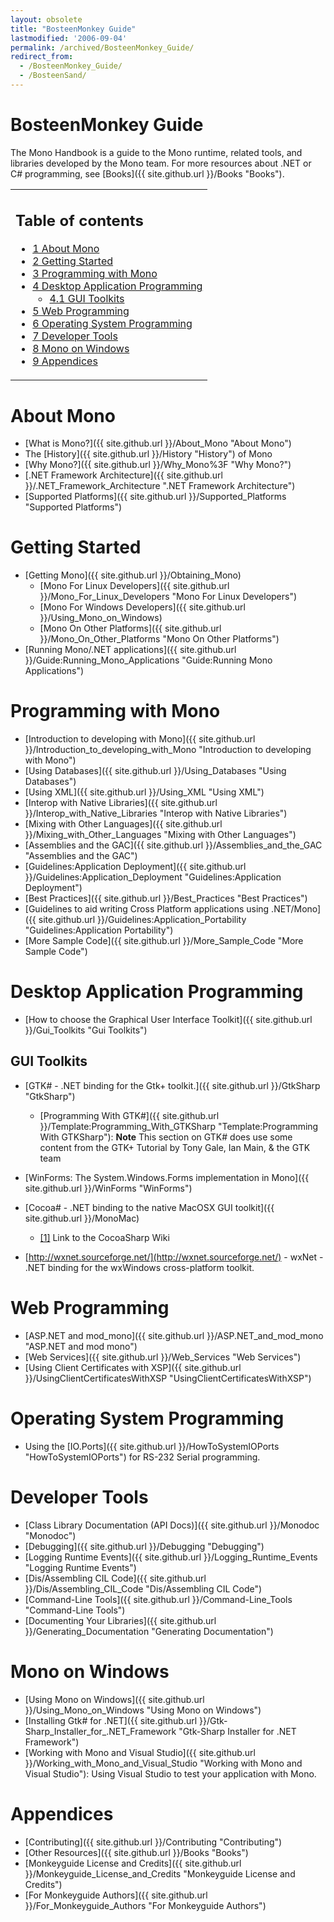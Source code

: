 ```yaml
---
layout: obsolete
title: "BosteenMonkey Guide"
lastmodified: '2006-09-04'
permalink: /archived/BosteenMonkey_Guide/
redirect_from:
  - /BosteenMonkey_Guide/
  - /BosteenSand/
---
```


BosteenMonkey Guide
===================

 The Mono Handbook is a guide to the Mono runtime, related tools, and libraries developed by the Mono team. For more resources about .NET or C\# programming, see [Books]({{ site.github.url }}/Books "Books").

<table>
<col width="100%" />
<tbody>
<tr class="odd">
<td align="left"><h2>Table of contents</h2>
<ul>
<li><a href="#about-mono">1 About Mono</a></li>
<li><a href="#getting-started">2 Getting Started</a></li>
<li><a href="#programming-with-mono">3 Programming with Mono</a></li>
<li><a href="#desktop-application-programming">4 Desktop Application Programming</a>
<ul>
<li><a href="#gui-toolkits">4.1 GUI Toolkits</a></li>
</ul></li>
<li><a href="#web-programming">5 Web Programming</a></li>
<li><a href="#operating-system-programming">6 Operating System Programming</a></li>
<li><a href="#developer-tools">7 Developer Tools</a></li>
<li><a href="#mono-on-windows">8 Mono on Windows</a></li>
<li><a href="#appendices">9 Appendices</a></li>
</ul></td>
</tr>
</tbody>
</table>

About Mono
==========

-   [What is Mono?]({{ site.github.url }}/About_Mono "About Mono")
-   The [History]({{ site.github.url }}/History "History") of Mono
-   [Why Mono?]({{ site.github.url }}/Why_Mono%3F "Why Mono?")
-   [.NET Framework Architecture]({{ site.github.url }}/.NET_Framework_Architecture ".NET Framework Architecture")
-   [Supported Platforms]({{ site.github.url }}/Supported_Platforms "Supported Platforms")

Getting Started
===============

-   [Getting Mono]({{ site.github.url }}/Obtaining_Mono)
    -   [Mono For Linux Developers]({{ site.github.url }}/Mono_For_Linux_Developers "Mono For Linux Developers")
    -   [Mono For Windows Developers]({{ site.github.url }}/Using_Mono_on_Windows)
    -   [Mono On Other Platforms]({{ site.github.url }}/Mono_On_Other_Platforms "Mono On Other Platforms")
-   [Running Mono/.NET applications]({{ site.github.url }}/Guide:Running_Mono_Applications "Guide:Running Mono Applications")

Programming with Mono
=====================

-   [Introduction to developing with Mono]({{ site.github.url }}/Introduction_to_developing_with_Mono "Introduction to developing with Mono")
-   [Using Databases]({{ site.github.url }}/Using_Databases "Using Databases")
-   [Using XML]({{ site.github.url }}/Using_XML "Using XML")
-   [Interop with Native Libraries]({{ site.github.url }}/Interop_with_Native_Libraries "Interop with Native Libraries")
-   [Mixing with Other Languages]({{ site.github.url }}/Mixing_with_Other_Languages "Mixing with Other Languages")
-   [Assemblies and the GAC]({{ site.github.url }}/Assemblies_and_the_GAC "Assemblies and the GAC")
-   [Guidelines:Application Deployment]({{ site.github.url }}/Guidelines:Application_Deployment "Guidelines:Application Deployment")
-   [Best Practices]({{ site.github.url }}/Best_Practices "Best Practices")
-   [Guidelines to aid writing Cross Platform applications using .NET/Mono]({{ site.github.url }}/Guidelines:Application_Portability "Guidelines:Application Portability")
-   [More Sample Code]({{ site.github.url }}/More_Sample_Code "More Sample Code")

Desktop Application Programming
===============================

-   [How to choose the Graphical User Interface Toolkit]({{ site.github.url }}/Gui_Toolkits "Gui Toolkits")

GUI Toolkits
------------

-   [GTK\# - .NET binding for the Gtk+ toolkit.]({{ site.github.url }}/GtkSharp "GtkSharp")
    -   [Programming With GTK\#]({{ site.github.url }}/Template:Programming_With_GTKSharp "Template:Programming With GTKSharp"): **Note** This section on GTK\# does use some content from the GTK+ Tutorial by Tony Gale, Ian Main, & the GTK team

-   [WinForms: The System.Windows.Forms implementation in Mono]({{ site.github.url }}/WinForms "WinForms")

-   [Cocoa\# - .NET binding to the native MacOSX GUI toolkit]({{ site.github.url }}/MonoMac)
    -   [[1]](http://www.cocoasharp.org/cocoaSharp/default.aspx/CocoaSharp/CocoaSharp.html) Link to the CocoaSharp Wiki

-   [http://wxnet.sourceforge.net/](http://wxnet.sourceforge.net/) - wxNet - .NET binding for the wxWindows cross-platform toolkit.

Web Programming
===============

-   [ASP.NET and mod\_mono]({{ site.github.url }}/ASP.NET_and_mod_mono "ASP.NET and mod mono")
-   [Web Services]({{ site.github.url }}/Web_Services "Web Services")
-   [Using Client Certificates with XSP]({{ site.github.url }}/UsingClientCertificatesWithXSP "UsingClientCertificatesWithXSP")

Operating System Programming
============================

-   Using the [IO.Ports]({{ site.github.url }}/HowToSystemIOPorts "HowToSystemIOPorts") for RS-232 Serial programming.

Developer Tools
===============

-   [Class Library Documentation (API Docs)]({{ site.github.url }}/Monodoc "Monodoc")
-   [Debugging]({{ site.github.url }}/Debugging "Debugging")
-   [Logging Runtime Events]({{ site.github.url }}/Logging_Runtime_Events "Logging Runtime Events")
-   [Dis/Assembling CIL Code]({{ site.github.url }}/Dis/Assembling_CIL_Code "Dis/Assembling CIL Code")
-   [Command-Line Tools]({{ site.github.url }}/Command-Line_Tools "Command-Line Tools")
-   [Documenting Your Libraries]({{ site.github.url }}/Generating_Documentation "Generating Documentation")

Mono on Windows
===============

-   [Using Mono on Windows]({{ site.github.url }}/Using_Mono_on_Windows "Using Mono on Windows")
-   [Installing Gtk\# for .NET]({{ site.github.url }}/Gtk-Sharp_Installer_for_.NET_Framework "Gtk-Sharp Installer for .NET Framework")
-   [Working with Mono and Visual Studio]({{ site.github.url }}/Working_with_Mono_and_Visual_Studio "Working with Mono and Visual Studio"): Using Visual Studio to test your application with Mono.

Appendices
==========

-   [Contributing]({{ site.github.url }}/Contributing "Contributing")
-   [Other Resources]({{ site.github.url }}/Books "Books")
-   [Monkeyguide License and Credits]({{ site.github.url }}/Monkeyguide_License_and_Credits "Monkeyguide License and Credits")
-   [For Monkeyguide Authors]({{ site.github.url }}/For_Monkeyguide_Authors "For Monkeyguide Authors")


